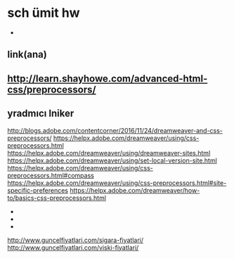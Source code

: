 # sch ümit hw
-
link(ana)
-
http://learn.shayhowe.com/advanced-html-css/preprocessors/
-
yradmıcı lniker
 ----------------
 http://blogs.adobe.com/contentcorner/2016/11/24/dreamweaver-and-css-preprocessors/
 https://helpx.adobe.com/dreamweaver/using/css-preprocessors.html
 https://helpx.adobe.com/dreamweaver/using/dreamweaver-sites.html
 https://helpx.adobe.com/dreamweaver/using/set-local-version-site.html
 https://helpx.adobe.com/dreamweaver/using/css-preprocessors.html#compass
 https://helpx.adobe.com/dreamweaver/using/css-preprocessors.html#site-specific-preferences
 https://helpx.adobe.com/dreamweaver/how-to/basics-css-preprocessors.html
 
-
-
-

http://www.guncelfiyatlari.com/sigara-fiyatlari/
http://www.guncelfiyatlari.com/viski-fiyatlari/
